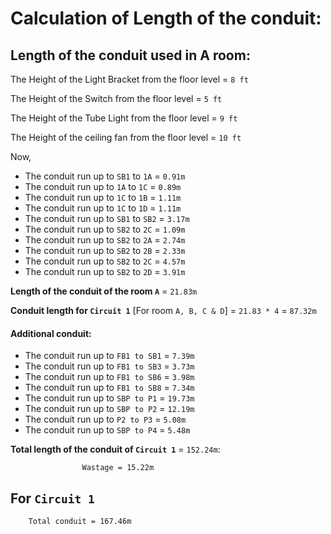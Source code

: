 # Calculation of Length of the conduit:

## Length of the conduit used in A room:

The Height of the Light Bracket from the floor level = `8 ft`

The Height of the Switch from the floor level = `5 ft`

The Height of the Tube Light from the floor level = `9 ft`

The Height of the ceiling fan from the floor level = `10 ft`

Now,

*  The conduit run up to `SB1` to `1A`	   = `0.91m`              
*  The conduit run up to `1A` to `1C`     = `0.89m`       
*  The conduit run up to `1C` to `1B`	   = `1.11m`          
*  The conduit run up to `1C` to `1D`     = `1.11m`      
*  The conduit run up to `SB1` to `SB2`   = `3.17m`          
*  The conduit run up to `SB2` to `2C`    = `1.09m`        
*  The conduit run up to `SB2` to `2A`    = `2.74m`          
*  The conduit run up to `SB2` to `2B`    = `2.33m`          
*  The conduit run up to `SB2` to `2C`    = `4.57m`        
*  The conduit run up to `SB2` to `2D`	   = `3.91m`
  
**Length of the conduit of the room `A`** = `21.83m`

**Conduit length for `Circuit 1`** [For room `A, B, C & D`] = `21.83 * 4` = `87.32m`

#### Additional conduit:

*	The conduit run up to `FB1 to SB1` = `7.39m`
*	The conduit run up to `FB1 to SB3` = `3.73m`
*	The conduit run up to `FB1 to SB6` = `3.98m`
*	The conduit run up to `FB1 to SB8` = `7.34m`
*	The conduit run up to `SBP to P1` = `19.73m`
*	The conduit run up to `SBP to P2` = `12.19m`
*	The conduit run up to `P2 to P3` = `5.08m`
*	The conduit run up to `SBP to P4` = `5.48m`

**Total length of the conduit of `Circuit 1`** = `152.24m`:

					Wastage = 15.22m


For `Circuit 1`
---------------
		Total conduit = 167.46m

